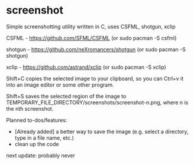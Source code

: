 # screenshot
Simple screenshotting utility written in C, uses CSFML, shotgun, xclip  

CSFML - https://github.com/SFML/CSFML (or sudo pacman -S csfml)

shotgun - https://github.com/neXromancers/shotgun (or sudo pacman -S shotgun)

xclip - https://github.com/astrand/xclip (or sudo pacman -S xclip)

Shift+C copies the selected image to your clipboard, so you can Ctrl+v it into an image editor or some other program.

Shift+S saves the selected region of the image to TEMPORARY_FILE_DIRECTORY/screenshots/screenshot-n.png, where n is the nth screenshot.

Planned to-dos/features: 
- [Already added] a better way to save the image (e.g. select a directory, type in a file name, etc.)
- clean up the code

next update: probably never
